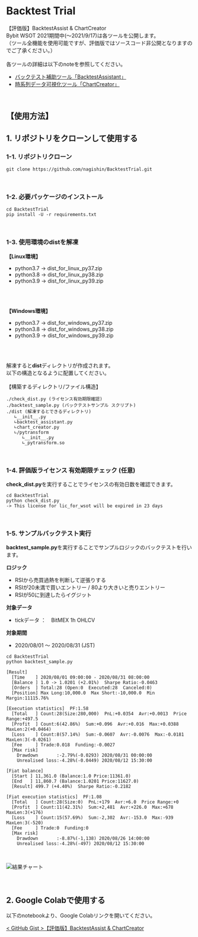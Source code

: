 # Backtest Trial
【評価版】BacktestAssist & ChartCreator<br>
Bybit WSOT 2021期間中(～2021/9/17)は各ツールを公開します。<br>
（ツール全機能を使用可能ですが、評価版ではソースコード非公開となりますのでご了承ください。）<br>
<br>
各ツールの詳細は以下のnoteを参照してください。
* [バックテスト補助ツール「BacktestAssistant」](https://note.com/nagi7692/n/n0c874a0cf2b2)
* [時系列データ可視化ツール「ChartCreator」](https://note.com/nagi7692/n/n401a95653ad0)<br>
<br>

## 【使用方法】
## 1. リポジトリをクローンして使用する
### 1-1. リポジトリクローン
```
git clone https://github.com/nagishin/BacktestTrial.git
```
<br>

### 1-2. 必要パッケージのインストール
```
cd BacktestTrial
pip install -U -r requirements.txt
```
<br>

### 1-3. 使用環境のdistを解凍
<b>【Linux環境】</b>
* python3.7 -> dist_for_linux_py37.zip
* python3.8 -> dist_for_linux_py38.zip
* python3.9 -> dist_for_linux_py39.zip
<br>
<br>

<b>【Windows環境】</b>
* python3.7 -> dist_for_windows_py37.zip
* python3.8 -> dist_for_windows_py38.zip
* python3.9 -> dist_for_windows_py39.zip
<br>
<br>

解凍すると<b>dist</b>ディレクトリが作成されます。<br>
以下の構造となるように配置してください。<br>
<br>
【構築するディレクトリ/ファイル構造】
```
./check_dist.py (ライセンス有効期限確認)
./backtest_sample.py (バックテストサンプル スクリプト)
./dist (解凍するとできるディレクトリ)
   ∟__init__.py
   ∟backtest_assistant.py
   ∟chart_creator.py
   ∟/pytransform
      ∟__init__.py
      ∟_pytransform.so
```
<br>

### 1-4. 評価版ライセンス 有効期限チェック (任意)
<b>check_dist.py</b>を実行することでライセンスの有効日数を確認できます。
```
cd BacktestTrial
python check_dist.py
-> This license for lic_for_wsot will be expired in 23 days
```
<br>

### 1-5. サンプルバックテスト実行
<b>backtest_sample.py</b>を実行することでサンプルロジックのバックテストを行います。<br>

<b>ロジック</b><br>
* RSIから売買過熱を判断して逆張りする<br>
* RSIが20未満で買いエントリー / 80より大きいと売りエントリー
* RSIが50に到達したらイグジット

<b>対象データ</b>
* tickデータ ：　BitMEX 1h OHLCV

<b>対象期間</b>
* 2020/08/01 ～ 2020/08/31 (JST)

```
cd BacktestTrial
python backtest_sample.py
```

```
[Result]
  [Time    ] 2020/08/01 09:00:00 - 2020/08/31 08:00:00
  [Balance ] 1.0 -> 1.0201 (+2.01%)  Sharpe Ratio:-0.0463
  [Orders  ] Total:28 (Open:0  Executed:28  Canceled:0)
  [Position] Max Long:10,000.0  Max Short:-10,000.0  Min Margin:11115.76%

[Execution statistics]  PF:1.58
  [Total   ] Count:28(Size:280,000)  PnL:+0.0354  Avr:+0.0013  Price Range:+497.5
  [Profit  ] Count:6(42.86%)  Sum:+0.096  Avr:+0.016  Max:+0.0388  MaxLen:2(+0.0464)
  [Loss    ] Count:8(57.14%)  Sum:-0.0607  Avr:-0.0076  Max:-0.0181  MaxLen:3(-0.0261)
  [Fee     ] Trade:0.018  Funding:-0.0027
  [Max risk]
    Drawdown       :-2.79%(-0.0293) 2020/08/31 00:00:00
    Unrealised loss:-4.28%(-0.0449) 2020/08/12 15:30:00

[Fiat balance]
  [Start ] 11,361.0 (Balance:1.0 Price:11361.0)
  [End   ] 11,860.7 (Balance:1.0201 Price:11627.0)
  [Result] 499.7 (+4.40%)  Sharpe Ratio:-0.2182

[Fiat execution statistics]  PF:1.08
  [Total   ] Count:28(Size:0)  PnL:+179  Avr:+6.0  Price Range:+0
  [Profit  ] Count:11(42.31%)  Sum:+2,481  Avr:+226.0  Max:+678  MaxLen:3(+176)
  [Loss    ] Count:15(57.69%)  Sum:-2,302  Avr:-153.0  Max:-939  MaxLen:3(-520)
  [Fee     ] Trade:0  Funding:0
  [Max risk]
    Drawdown       :-8.87%(-1,138) 2020/08/26 14:00:00
    Unrealised loss:-4.28%(-497) 2020/08/12 15:30:00
```
<br>

![結果チャート](https://user-images.githubusercontent.com/37642101/130594782-ee7bfc24-7f5f-433c-8208-17c5a4f99e46.png)
<br>
<br>
<br>

## 2. Google Colabで使用する<br>
以下のnotebookより、Google Colabリンクを開いてください。<br>

[< GitHub Gist >【評価版】BacktestAssist & ChartCreator](https://gist.github.com/nagishin/3f6dade186a11719e33da19632b9ef9c)
<br>
